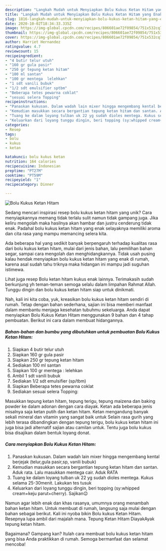 ```yaml
---
description: "Langkah Mudah untuk Menyiapkan Bolu Kukus Ketan Hitam yang Enak Banget"
title: "Langkah Mudah untuk Menyiapkan Bolu Kukus Ketan Hitam yang Enak Banget"
slug: 1816-langkah-mudah-untuk-menyiapkan-bolu-kukus-ketan-hitam-yang-enak-banget
date: 2020-10-02T18:34:33.335Z
image: https://img-global.cpcdn.com/recipes/806601ae72f09854/751x532cq70/bolu-kukus-ketan-hitam-foto-resep-utama.jpg
thumbnail: https://img-global.cpcdn.com/recipes/806601ae72f09854/751x532cq70/bolu-kukus-ketan-hitam-foto-resep-utama.jpg
cover: https://img-global.cpcdn.com/recipes/806601ae72f09854/751x532cq70/bolu-kukus-ketan-hitam-foto-resep-utama.jpg
author: Harriet Hernandez
ratingvalue: 4.7
reviewcount: 15
recipeingredient:
- "4 butir telur utuh"
- "160 gr gula pasir"
- "250 gr tepung ketan hitam"
- "100 ml santan"
- "100 gr mentega  lelehkan"
- "1 sdt vanili bubuk"
- "1/2 sdt emulsifier sptbm"
- "Beberapa tetes pewarna coklat"
- "sesuai selera Topping"
recipeinstructions:
- "Panaskan kukusan. Dalam wadah lain mixer hingga mengembang kental berjejak (telur,gula pasir,sp, vanili bubuk)"
- "Kemudian masukkan secara bergantian tepung ketan hitam dan santan. Aduk rata. Lalu masukkan mentega cair. Aduk RATA"
- "Tuang ke dalam loyang tulban uk 22 yg sudah dioles mentega. Kukus selama 25-30menit. Lakukan tes tusuk"
- "Keluarkan dari loyang tunggu dingin, beri topping (sy:whipped cream+keju parut+cherry). Sajikan😉"
categories:
- Resep
tags:
- bolu
- kukus
- ketan

katakunci: bolu kukus ketan 
nutrition: 164 calories
recipecuisine: Indonesian
preptime: "PT27M"
cooktime: "PT59M"
recipeyield: "1"
recipecategory: Dinner

---
```



![Bolu Kukus Ketan Hitam](https://img-global.cpcdn.com/recipes/806601ae72f09854/751x532cq70/bolu-kukus-ketan-hitam-foto-resep-utama.jpg)

Sedang mencari inspirasi resep bolu kukus ketan hitam yang unik? Cara menyiapkannya memang tidak terlalu sulit namun tidak gampang juga. Jika keliru mengolah maka hasilnya akan hambar dan justru cenderung tidak enak. Padahal bolu kukus ketan hitam yang enak selayaknya memiliki aroma dan cita rasa yang mampu memancing selera kita.

Ada beberapa hal yang sedikit banyak berpengaruh terhadap kualitas rasa dari bolu kukus ketan hitam, mulai dari jenis bahan, lalu pemilihan bahan segar, sampai cara mengolah dan menghidangkannya. Tidak usah pusing kalau hendak menyiapkan bolu kukus ketan hitam yang enak di rumah, karena asal sudah tahu triknya maka hidangan ini mampu jadi suguhan istimewa.

Lihat juga resep Bolu ketan hitam kukus enak lainnya. Terimakasih sudah berkunjung yh teman-teman semoga selalu dalam limpahan Rahmat Allah. Tunggu dingin dan bolu kukus ketan hitam siap untuk dinikmati.


Nah, kali ini kita coba, yuk, kreasikan bolu kukus ketan hitam sendiri di rumah. Tetap dengan bahan sederhana, sajian ini bisa memberi manfaat dalam membantu menjaga kesehatan tubuhmu sekeluarga. Anda dapat menyiapkan Bolu Kukus Ketan Hitam menggunakan 9 bahan dan 4 tahap pembuatan. Berikut ini cara dalam membuat hidangannya.

<!--inarticleads1-->

##### Bahan-bahan dan bumbu yang dibutuhkan untuk pembuatan Bolu Kukus Ketan Hitam:

1. Siapkan 4 butir telur utuh
1. Siapkan 160 gr gula pasir
1. Siapkan 250 gr tepung ketan hitam
1. Sediakan 100 ml santan
1. Siapkan 100 gr mentega : lelehkan
1. Ambil 1 sdt vanili bubuk
1. Sediakan 1/2 sdt emulsifier (sp/tbm)
1. Siapkan Beberapa tetes pewarna coklat
1. Sediakan sesuai selera Topping:


Masukkan tepung ketan hitam, tepung terigu, tepung maizena dan baking powder ke dalam adonan dengan cara diayak. Ketan ada beberapa jenis misalnya saja ketan putih dan ketan hitam. Ketan mengandung banyak sekali mineral dan vitamin yang sangat baik untuk Selain rasa gurih yang lebih terasa dibandingkan dengan tepung terigu, bolu kukus ketan hitam ini juga bisa jadi alternatif sajian atau camilan untuk. Tentu juga bolu kukus bisa disajikan dalam bentuk loyang donat. 

<!--inarticleads2-->

##### Cara menyiapkan Bolu Kukus Ketan Hitam:

1. Panaskan kukusan. Dalam wadah lain mixer hingga mengembang kental berjejak (telur,gula pasir,sp, vanili bubuk)
1. Kemudian masukkan secara bergantian tepung ketan hitam dan santan. Aduk rata. Lalu masukkan mentega cair. Aduk RATA
1. Tuang ke dalam loyang tulban uk 22 yg sudah dioles mentega. Kukus selama 25-30menit. Lakukan tes tusuk
1. Keluarkan dari loyang tunggu dingin, beri topping (sy:whipped cream+keju parut+cherry). Sajikan😉


Namun agar lebih enak dan khas rasanya, umumnya orang menambah bahan ketan hitam. Untuk membuat di rumah, langsung saja mulai dengan bahan sebagai berikut. Kali ini nyoba bikin Bolu kukus Ketan Hitam. Resepnya lupa ambil dari majalah mana. Tepung Ketan Hitam DiayakAyak tepung ketan hitam. 

Bagaimana? Gampang kan? Itulah cara membuat bolu kukus ketan hitam yang bisa Anda praktikkan di rumah. Semoga bermanfaat dan selamat mencoba!
